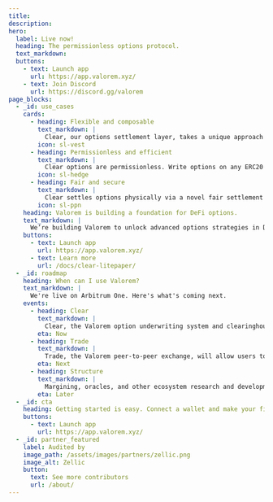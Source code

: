 ```yaml
---
title:
description:
hero:
  label: Live now!
  heading: The permissionless options protocol.
  text_markdown:
  buttons:
    - text: Launch app
      url: https://app.valorem.xyz/
    - text: Join Discord
      url: https://discord.gg/valorem
page_blocks:
  - _id: use_cases
    cards:
      - heading: Flexible and composable
        text_markdown: |
          Clear, our options settlement layer, takes a unique approach to time specificity, strike price, and premium, enabling American and European options with no pricing assumptions. 
        icon: sl-vest
      - heading: Permissionless and efficient
        text_markdown: |
          Clear options are permissionless. Write options on any ERC20 token, and transact with anyone. Our options use the ERC-1155 standard, lowering the viscosity of risk settlement.
        icon: sl-hedge
      - heading: Fair and secure
        text_markdown: |
          Clear settles options physically via a novel fair settlement algorithm. This minimizes counterparty risk, so you can securely hedge your risk. 
        icon: sl-ppn
    heading: Valorem is building a foundation for DeFi options.
    text_markdown: |
      We’re building Valorem to unlock advanced options strategies in DeFi, and enable more mature financial markets for digital assets.
    buttons:
      - text: Launch app
        url: https://app.valorem.xyz/
      - text: Learn more
        url: /docs/clear-litepaper/
  - _id: roadmap
    heading: When can I use Valorem?
    text_markdown: |
      We're live on Arbitrum One. Here's what's coming next. 
    events:
      - heading: Clear
        text_markdown: |
          Clear, the Valorem option underwriting system and clearinghouse will allow users to write, hold and transfer custom options positions on any ERC20 token.
        eta: Now
      - heading: Trade
        text_markdown: |
          Trade, the Valorem peer-to-peer exchange, will allow users to trade Clear options with anyone, over the counter, or via RFQ liquidity. 
        eta: Next
      - heading: Structure
        text_markdown: |
          Margining, oracles, and other ecosystem research and development will allow users to pursue advanced options strategies and structure novel products. 
        eta: Later
  - _id: cta
    heading: Getting started is easy. Connect a wallet and make your first option trade on Valorem in seconds.
    buttons:
      - text: Launch app
        url: https://app.valorem.xyz/
  - _id: partner_featured
    label: Audited by
    image_path: /assets/images/partners/zellic.png
    image_alt: Zellic
    button:
      text: See more contributors
      url: /about/
---
```

